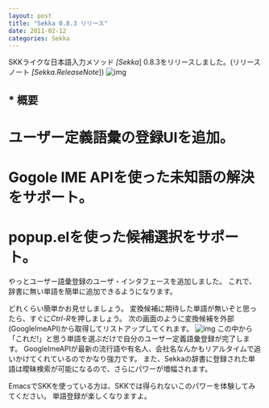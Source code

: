 ```yaml
---
layout: post
title: "Sekka 0.8.3 リリース"
date: 2011-02-12
categories: Sekka
---
```

SKKライクな日本語入力メソッド *[Sekka*] 0.8.3をリリースしました。(リリースノート *[Sekka.ReleaseNote*])
 ![img](http://mrg.bz/NbpKsE)

## * 概要
# ユーザー定義語彙の登録UIを追加。
# Gogole IME APIを使った未知語の解決をサポート。
# popup.elを使った候補選択をサポート。

やっとユーザー語彙登録のユーザ・インタフェースを追加しました。
これで、辞書に無い単語を簡単に追加できるようになります。

どれくらい簡単かお見せしましょう。
変換候補に期待した単語が無いぞと思ったら、すぐに*Ctrl-R*を押しましょう。
次の画面のように変換候補を外部(GoogleImeAPI)から取得してリストアップしてくれます。
 ![img](../img/sekka.newword_selection.png)
この中から「これだ!」と思う単語を選ぶだけで自分のユーザー定義語彙登録が完了します。
GoogleImeAPIが最新の流行語や有名人、会社名なんかもリアルタイムで追いかけてくれているのでかなり強力です。
また、Sekkaの辞書に登録された単語は曖昧検索が可能になるので、さらにパワーが増幅されます。

EmacsでSKKを使っている方は、SKKでは得られないこのパワーを体験してみてください。
単語登録が楽しくなりますよ。
